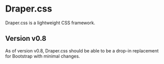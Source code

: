 # Draper.css

Draper.css is a lightweight CSS framework.

## Version v0.8

As of version v0.8, Draper.css should be able to be a drop-in replacement for
Bootstrap with minimal changes.

